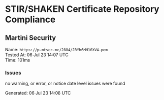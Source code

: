 # STIR/SHAKEN Certificate Repository Compliance

## Martini Security

Name: `https://p.mtsec.me/2884/JRYh6MH10XV4.pem`\
Tested At: 06 Jul 23 14:07 UTC\
Time: 101ms

### Issues

no warning, or error, or notice date level issues were found

Generated: 06 Jul 23 14:08 UTC